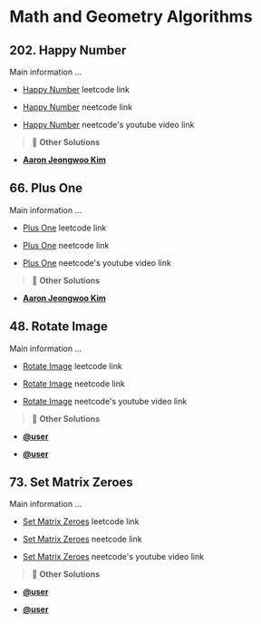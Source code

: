 # Math and Geometry Algorithms

## 202. Happy Number

Main information ...

- [Happy Number](https://leetcode.com/problems/happy-number/description/) leetcode link

- [Happy Number](https://neetcode.io/solutions/happy-number) neetcode link

- [Happy Number](https://youtu.be/ljz85bxOYJ0) neetcode's youtube video link

> :mega: **Other Solutions**

- **[Aaron Jeongwoo Kim](https://leetcode.com/problems/happy-number/solutions/2797909/three-simplest-solutions-floyds-cycle-fi-lzek)**

<!-- line -->
<!-- line -->
<!-- line -->

## 66. Plus One

Main information ...

- [Plus One](https://leetcode.com/problems/plus-one/description/) leetcode link

- [Plus One](https://neetcode.io/solutions/plus-one) neetcode link

- [Plus One](https://youtu.be/jIaA8boiG1s) neetcode's youtube video link

> :mega: **Other Solutions**

- **[Aaron Jeongwoo Kim](https://leetcode.com/problems/happy-number/solutions/2797909/three-simplest-solutions-floyds-cycle-fi-lzek)**

<!-- line -->
<!-- line -->
<!-- line -->

## 48. Rotate Image

Main information ...

- [Rotate Image](https://leetcode.com/problems/rotate-image/description/) leetcode link

- [Rotate Image](https://neetcode.io/solutions/rotate-image) neetcode link

- [Rotate Image](https://youtu.be/fMSJSS7eO1w) neetcode's youtube video link

> :mega: **Other Solutions**

- **[@user](url)**

- **[@user](url)**

<!-- line -->
<!-- line -->
<!-- line -->

## 73. Set Matrix Zeroes

Main information ...

- [Set Matrix Zeroes](https://leetcode.com/problems/set-matrix-zeroes/description/) leetcode link

- [Set Matrix Zeroes](https://neetcode.io/solutions/set-matrix-zeroes) neetcode link

- [Set Matrix Zeroes](https://youtu.be/T41rL0L3Pnw) neetcode's youtube video link

> :mega: **Other Solutions**

- **[@user](url)**

- **[@user](url)**

<!-- line -->
<!-- line -->
<!-- line -->
